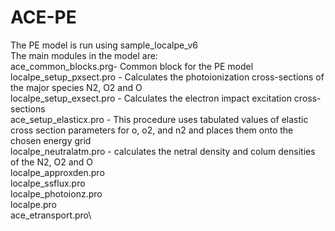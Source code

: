 # ACE-PE
The PE model is run using sample_localpe_v6\
The main modules in the model are:\
ace_common_blocks.prg- Common block for the PE model\
localpe_setup_pxsect.pro - Calculates the photoionization cross-sections of the major species N2, O2 and O\
localpe_setup_exsect.pro - Calculates the electron impact excitation cross-sections \
ace_setup_elasticx.pro - This procedure uses tabulated values of elastic cross section parameters for o, o2, and n2 and places them onto the chosen energy grid\
localpe_neutralatm.pro - calculates the netral density and colum densities of the N2, O2 and O\
localpe_approxden.pro\
localpe_ssflux.pro\
localpe_photoionz.pro\
localpe.pro\
ace_etransport.pro\

